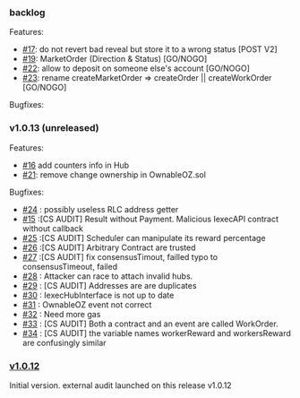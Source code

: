 

### backlog
Features:
 * [#17](https://github.com/iExecBlockchainComputing/PoCo/issues/17): do not revert bad reveal but store it to a wrong status            [POST V2]
 * [#19](https://github.com/iExecBlockchainComputing/PoCo/issues/19): MarketOrder (Direction & Status)                                   [GO/NOGO]
 * [#22](https://github.com/iExecBlockchainComputing/PoCo/issues/22): allow to deposit on someone else's account                         [GO/NOGO]
 * [#23](https://github.com/iExecBlockchainComputing/PoCo/issues/23): rename createMarketOrder => createOrder || createWorkOrder         [GO/NOGO]

Bugfixes:


### v1.0.13 (unreleased)

Features:
 * [#16](https://github.com/iExecBlockchainComputing/PoCo/issues/16) add counters info in Hub
 * [#21](https://github.com/iExecBlockchainComputing/PoCo/issues/21): remove change ownership in OwnableOZ.sol   

Bugfixes:
* [#24](https://github.com/iExecBlockchainComputing/PoCo/issues/24) : possibly useless RLC address getter
* [#15](https://github.com/iExecBlockchainComputing/PoCo/issues/15) :[CS AUDIT] Result without Payment. Malicious IexecAPI contract without callback
* [#25](https://github.com/iExecBlockchainComputing/PoCo/issues/25) :[CS AUDIT] Scheduler can manipulate its reward percentage
* [#26](https://github.com/iExecBlockchainComputing/PoCo/issues/26) :[CS AUDIT] Arbitrary Contract are trusted
* [#27](https://github.com/iExecBlockchainComputing/PoCo/issues/27) :[CS AUDIT] fix consensusTimout, failled typo to consensusTimeout, failed
* [#28](https://github.com/iExecBlockchainComputing/PoCo/issues/28) : Attacker can race to attach invalid hubs.
* [#29](https://github.com/iExecBlockchainComputing/PoCo/issues/29) : [CS AUDIT] Addresses are are duplicates
* [#30](https://github.com/iExecBlockchainComputing/PoCo/issues/30) : IexecHubInterface is not up to date
* [#31](https://github.com/iExecBlockchainComputing/PoCo/issues/31) : OwnableOZ event not correct
* [#32](https://github.com/iExecBlockchainComputing/PoCo/issues/32) : Need more gas
* [#33](https://github.com/iExecBlockchainComputing/PoCo/issues/33) : [CS AUDIT] Both a contract and an event are called WorkOrder.
* [#34](https://github.com/iExecBlockchainComputing/PoCo/issues/34) : [CS AUDIT] the variable names workerReward and workersReward are confusingly similar


### [v1.0.12](https://github.com/iExecBlockchainComputing/PoCo/releases/tag/v1.0.12)
Initial version. external audit launched on this release v1.0.12
